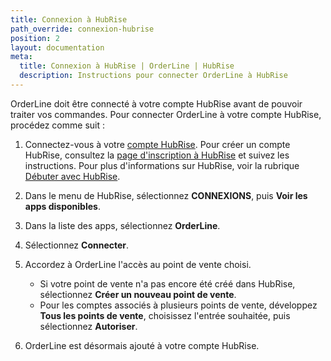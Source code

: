 ```yaml
---
title: Connexion à HubRise
path_override: connexion-hubrise
position: 2
layout: documentation
meta:
  title: Connexion à HubRise | OrderLine | HubRise
  description: Instructions pour connecter OrderLine à HubRise
---
```


OrderLine doit être connecté à votre compte HubRise avant de pouvoir traiter vos commandes. Pour connecter OrderLine à votre compte HubRise, procédez comme suit :

1. Connectez-vous à votre [compte HubRise](https://manager.hubrise.com). Pour créer un compte HubRise, consultez la [page d'inscription à HubRise](https://manager.hubrise.com/signup?locale=fr-FR) et suivez les instructions. Pour plus d'informations sur HubRise, voir la rubrique [Débuter avec HubRise](/docs/getting-started).

1. Dans le menu de HubRise, sélectionnez **CONNEXIONS**, puis **Voir les apps disponibles**.

1. Dans la liste des apps, sélectionnez **OrderLine**.

1. Sélectionnez **Connecter**.

1. Accordez à OrderLine l'accès au point de vente choisi.

   - Si votre point de vente n'a pas encore été créé dans HubRise, sélectionnez **Créer un nouveau point de vente**.
   - Pour les comptes associés à plusieurs points de vente, développez **Tous les points de vente**, choisissez l'entrée souhaitée, puis sélectionnez **Autoriser**.

1. OrderLine est désormais ajouté à votre compte HubRise.
